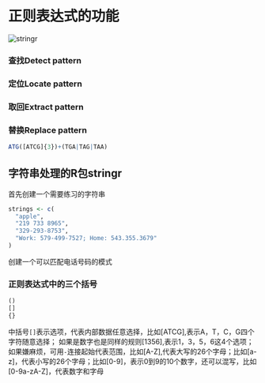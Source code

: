 # 正则表达式的功能
![stringr](https://user-images.githubusercontent.com/95266042/158171317-4a7785ba-529a-48cf-ae8f-6d608f18316b.png)
### 查找Detect pattern
### 定位Locate pattern
### 取回Extract pattern
### 替换Replace pattern

```R
ATG([ATCG]{3})+(TGA|TAG|TAA)
```

## 字符串处理的R包stringr
首先创建一个需要练习的字符串
```R
strings <- c(
  "apple", 
  "219 733 8965", 
  "329-293-8753", 
  "Work: 579-499-7527; Home: 543.355.3679"
)
```
创建一个可以匹配电话号码的模式

### 正则表达式中的三个括号
```R
()
[]
{}
```
中括号`[]`表示选项，代表内部数据任意选择，比如[ATCG],表示A，T，C，G四个字符随意选择；
如果是数字也是同样的规则[1356],表示1，3，5，6这4个选项；
如果嫌麻烦，可用`-`连接起始代表范围，比如[A-Z],代表大写的26个字母；比如[a-z]，代表小写的26个字母；比如[0-9]，表示0到9的10个数字，还可以混写，比如[0-9a-zA-Z]，代表数字和字母
